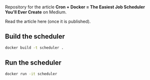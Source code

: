 Repository for the article **Cron + Docker = The Easiest Job Scheduler You'll Ever Create** on Medium.

Read the article here (once it is published).

## Build the scheduler

```sh
docker build -t scheduler .
```

## Run the scheduler

```sh
docker run -it scheduler
```